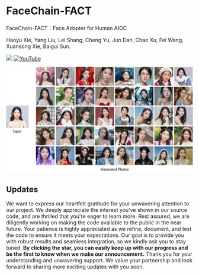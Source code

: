 # FaceChain-FACT
FaceChain-FACT：Face Adapter for Human AIGC

Haoyu Xie, Yang Liu, Lei Shang, Cheng Yu, Jun Dan, Chao Xu, Fei Wang, Xuansong Xie, Baigui Sun.

<a href='https://facechain-fact.github.io/'><img src='https://img.shields.io/badge/Project-Page-Green'></a>  [![YouTube](https://badges.aleen42.com/src/youtube.svg)](https://youtu.be/DHqEl0qwi-M?si=y6VpInXdhIX0HpbI)

![Teaser Image](fact_cover.png "Teaser")

## Updates
We want to express our heartfelt gratitude for your unwavering attention to our project. We deeply appreciate the interest you've shown in our source code, and are thrilled that you're eager to learn more.
Rest assured, we are diligently working on making the code available to the public in the near future. Your patience is highly appreciated as we refine, document, and test the code to ensure it meets your expectations.
Our goal is to provide you with robust results and seamless integration, so we kindly ask you to stay tuned. **By clicking the star, you can easily keep up with our progress and be the first to know when we make our announcement.**
Thank you for your understanding and unwavering support. We value your partnership and look forward to sharing more exciting updates with you soon.
